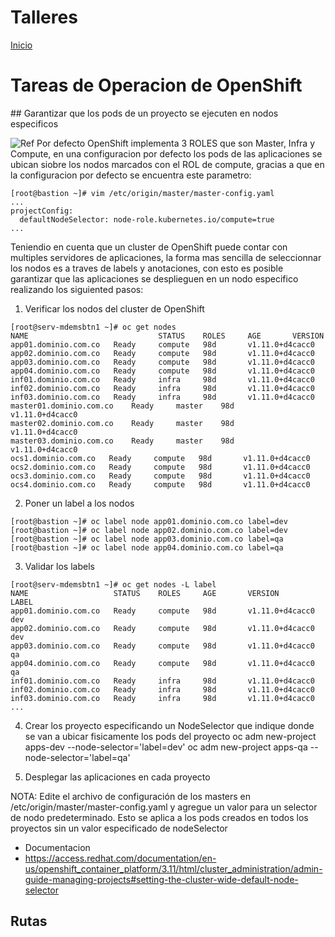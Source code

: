 # Talleres
[Inicio](../Inicio.md)

# Tareas de Operacion de OpenShift

## Garantizar que los pods de un proyecto se ejecuten en nodos especificos

![Ref](img/nodeselector.png)
Por defecto OpenShift implementa 3 ROLES que son Master, Infra y Compute, en una configuracion por defecto los pods de las aplicaciones se ubican siobre los nodos marcados con el ROL de compute, gracias a que en la configuracion por defecto se encuentra este parametro:
```
[root@bastion ~]# vim /etc/origin/master/master-config.yaml
...
projectConfig:
  defaultNodeSelector: node-role.kubernetes.io/compute=true
...
```
Teniendio en cuenta que un cluster de OpenShift puede contar con multiples servidores de aplicaciones, la forma mas sencilla de seleccionnar los nodos es a traves de labels y anotaciones, con esto es posible garantizar que las aplicaciones se desplieguen en un nodo especifico realizando los siguiented pasos:


1. Verificar los nodos del cluster de OpenShift
```
[root@serv-mdemsbtn1 ~]# oc get nodes
NAME                             STATUS    ROLES     AGE       VERSION
app01.dominio.com.co   Ready     compute   98d       v1.11.0+d4cacc0
app02.dominio.com.co   Ready     compute   98d       v1.11.0+d4cacc0
app03.dominio.com.co   Ready     compute   98d       v1.11.0+d4cacc0
app04.dominio.com.co   Ready     compute   98d       v1.11.0+d4cacc0
inf01.dominio.com.co   Ready     infra     98d       v1.11.0+d4cacc0
inf02.dominio.com.co   Ready     infra     98d       v1.11.0+d4cacc0
inf03.dominio.com.co   Ready     infra     98d       v1.11.0+d4cacc0
master01.dominio.com.co    Ready     master    98d       v1.11.0+d4cacc0
master02.dominio.com.co    Ready     master    98d       v1.11.0+d4cacc0
master03.dominio.com.co    Ready     master    98d       v1.11.0+d4cacc0
ocs1.dominio.com.co   Ready     compute   98d       v1.11.0+d4cacc0
ocs2.dominio.com.co   Ready     compute   98d       v1.11.0+d4cacc0
ocs3.dominio.com.co   Ready     compute   98d       v1.11.0+d4cacc0
ocs4.dominio.com.co   Ready     compute   98d       v1.11.0+d4cacc0
```

2. Poner un label a los nodos
```
[root@bastion ~]# oc label node app01.dominio.com.co label=dev
[root@bastion ~]# oc label node app02.dominio.com.co label=dev
[root@bastion ~]# oc label node app03.dominio.com.co label=qa
[root@bastion ~]# oc label node app04.dominio.com.co label=qa
```

3. Validar los labels
```
[root@serv-mdemsbtn1 ~]# oc get nodes -L label
NAME                   STATUS    ROLES     AGE       VERSION            LABEL
app01.dominio.com.co   Ready     compute   98d       v1.11.0+d4cacc0    dev
app02.dominio.com.co   Ready     compute   98d       v1.11.0+d4cacc0    dev
app03.dominio.com.co   Ready     compute   98d       v1.11.0+d4cacc0    qa
app04.dominio.com.co   Ready     compute   98d       v1.11.0+d4cacc0    qa
inf01.dominio.com.co   Ready     infra     98d       v1.11.0+d4cacc0
inf02.dominio.com.co   Ready     infra     98d       v1.11.0+d4cacc0
inf03.dominio.com.co   Ready     infra     98d       v1.11.0+d4cacc0
...
```

4. Crear los proyecto especificando un NodeSelector que indique donde se van a ubicar fisicamente los pods del proyecto
oc adm new-project apps-dev --node-selector='label=dev'
oc adm new-project apps-qa --node-selector='label=qa'

5. Desplegar las aplicaciones en cada proyecto


NOTA: Edite el archivo de configuración de los masters en /etc/origin/master/master-config.yaml y agregue un valor para un selector de nodo predeterminado. Esto se aplica a los pods creados en todos los proyectos sin un valor especificado de nodeSelector
* Documentacion
* https://access.redhat.com/documentation/en-us/openshift_container_platform/3.11/html/cluster_administration/admin-guide-managing-projects#setting-the-cluster-wide-default-node-selector

## Rutas 

